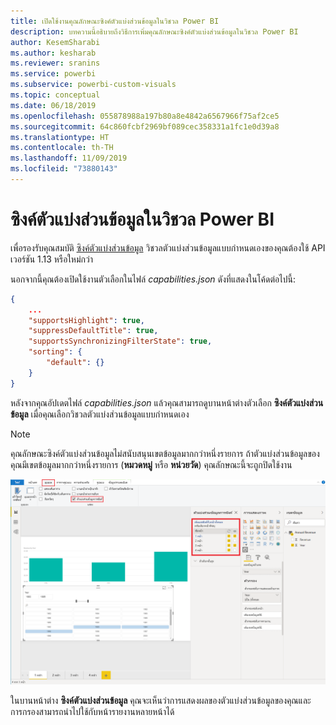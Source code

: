 ```yaml
---
title: เปิดใช้งานคุณลักษณะซิงค์ตัวแบ่งส่วนข้อมูลในวิชวล Power BI
description: บทความนี้อธิบายถึงวิธีการเพิ่มคุณลักษณะซิงค์ตัวแบ่งส่วนข้อมูลในวิชวล Power BI
author: KesemSharabi
ms.author: kesharab
ms.reviewer: sranins
ms.service: powerbi
ms.subservice: powerbi-custom-visuals
ms.topic: conceptual
ms.date: 06/18/2019
ms.openlocfilehash: 055878988a197b80a8e4842a6567966f75af2ce5
ms.sourcegitcommit: 64c860fcbf2969bf089cec358331a1fc1e0d39a8
ms.translationtype: HT
ms.contentlocale: th-TH
ms.lasthandoff: 11/09/2019
ms.locfileid: "73880143"
---
```

# <a name="sync-slicers-in-power-bi-visuals"></a>ซิงค์ตัวแบ่งส่วนข้อมูลในวิชวล Power BI

เพื่อรองรับคุณสมบัติ [ซิงค์ตัวแบ่งส่วนข้อมูล](https://docs.microsoft.com/power-bi/desktop-slicers) วิชวลตัวแบ่งส่วนข้อมูลแบบกำหนดเองของคุณต้องใช้ API เวอร์ชัน 1.13 หรือใหม่กว่า

นอกจากนี้คุณต้องเปิดใช้งานตัวเลือกในไฟล์ *capabilities.json* ดังที่แสดงในโค้ดต่อไปนี้:

```json
{
    ...
    "supportsHighlight": true,
    "suppressDefaultTitle": true,
    "supportsSynchronizingFilterState": true,
    "sorting": {
        "default": {}
    }
}
```

หลังจากคุณอัปเดตไฟล์ *capabilities.json* แล้วคุณสามารถดูบานหน้าต่างตัวเลือก **ซิงค์ตัวแบ่งส่วนข้อมูล** เมื่อคุณเลือกวิชวลตัวแบ่งส่วนข้อมูลแบบกำหนดเอง

> [!NOTE]
> คุณลักษณะซิงค์ตัวแบ่งส่วนข้อมูลไม่สนับสนุนเขตข้อมูลมากกว่าหนึ่งรายการ ถ้าตัวแบ่งส่วนข้อมูลของคุณมีเขตข้อมูลมากกว่าหนึ่งรายการ (**หมวดหมู่** หรือ **หน่วยวัด**) คุณลักษณะนี้จะถูกปิดใช้งาน

![แสดงบานหน้าต่าง "ซิงค์ตัวแบ่งส่วนข้อมูล"](./media/sync-slicers-panel.png)

ในบานหน้าต่าง **ซิงค์ตัวแบ่งส่วนข้อมูล** คุณจะเห็นว่าการแสดงผลของตัวแบ่งส่วนข้อมูลของคุณและการกรองสามารถนำไปใช้กับหน้ารายงานหลายหน้าได้
